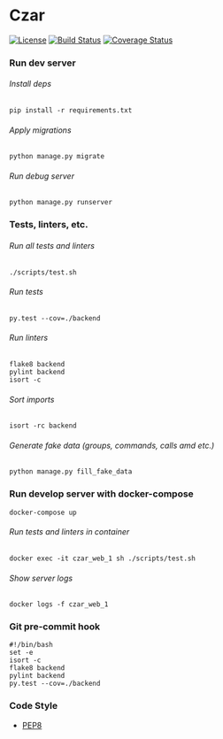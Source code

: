 # Czar
[![License](https://img.shields.io/badge/license-MIT-blue.svg)](https://github.com/Afonasev/Czar/blob/master/LICENSE)
[![Build Status](https://travis-ci.org/Afonasev/Czar.svg?branch=master)](https://travis-ci.org/Afonasev/Czar)
[![Coverage Status](https://coveralls.io/repos/github/Afonasev/Czar/badge.svg?branch=master)](https://coveralls.io/github/Afonasev/Czar?branch=master)

### Run dev server

###### Install deps

    pip install -r requirements.txt

###### Apply migrations
    python manage.py migrate

###### Run debug server

    python manage.py runserver

### Tests, linters, etc.

###### Run all tests and linters

    ./scripts/test.sh

###### Run tests

    py.test --cov=./backend

###### Run linters

    flake8 backend
    pylint backend
    isort -c

###### Sort imports

    isort -rc backend

###### Generate fake data (groups, commands, calls amd etc.)

    python manage.py fill_fake_data

### Run develop server with docker-compose

    docker-compose up

###### Run tests and linters in container

    docker exec -it czar_web_1 sh ./scripts/test.sh

###### Show server logs

    docker logs -f czar_web_1

### Git pre-commit hook

    #!/bin/bash
    set -e
    isort -c
    flake8 backend
    pylint backend
    py.test --cov=./backend

### Code Style

* [PEP8](https://www.python.org/dev/peps/pep-0008/)
